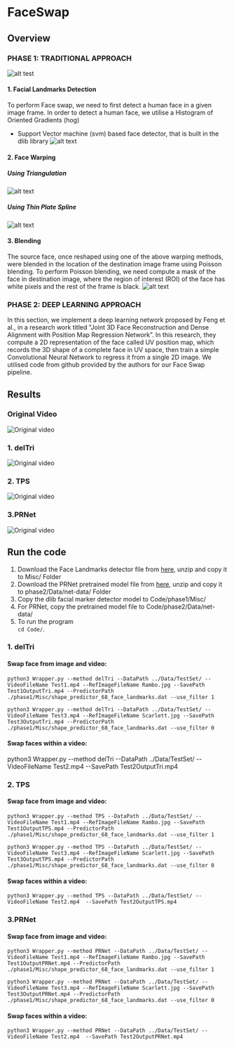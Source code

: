 
# FaceSwap
## Overview
### PHASE 1: TRADITIONAL APPROACH
![alt test](https://github.com/sakshikakde/FaceSwap/blob/master/git_images/Screenshot%20from%202021-07-25%2013-44-36.png)
#### 1. Facial Landmarks Detection
To perform Face swap, we need to first detect a human
face in a given image frame. In order to detect a human
face, we utilise a Histogram of Oriented Gradients (hog)
+ Support Vector machine (svm) based face detector, that
is built in the dlib library
![alt text](https://github.com/sakshikakde/FaceSwap/blob/master/git_images/Screenshot%20from%202021-07-25%2013-43-50.png)
#### 2. Face Warping 
##### Using Triangulation
![alt text](https://github.com/sakshikakde/FaceSwap/blob/master/git_images/Screenshot%20from%202021-07-25%2013-45-14.png)
##### Using Thin Plate Spline
![alt text](https://github.com/sakshikakde/FaceSwap/blob/master/git_images/Screenshot%20from%202021-07-25%2013-45-01.png)
#### 3. Blending
The source face, once reshaped using one of the above
warping methods, were blended in the location of the destination image frame using Poisson blending. To perform Poisson
blending, we need compute a mask of the face in destination
image, where the region of interest (ROI) of the face has white
pixels and the rest of the frame is black.
![alt text](https://github.com/sakshikakde/FaceSwap/blob/master/git_images/Screenshot%20from%202021-07-25%2013-44-49.png)

### PHASE 2: DEEP LEARNING APPROACH
In this section, we implement a deep learning network
proposed by Feng et al., in a research work titled ”Joint
3D Face Reconstruction and Dense Alignment with Position
Map Regression Network”. In this research, they compute a
2D representation of the face called UV position map, which
records the 3D shape of a complete face in UV space, then
train a simple Convolutional Neural Network to regress it from
a single 2D image. We utilised code from github provided by
the authors for our Face Swap pipeline.
## Results
### Original Video

![Original video](https://github.com/sakshikakde/FaceSwap/blob/master/git_images/Data2.gif)
### 1. delTri
![Original video](https://github.com/sakshikakde/FaceSwap/blob/master/git_images/Data2OutputTri.gif)
### 2. TPS
![Original video](https://github.com/sakshikakde/FaceSwap/blob/master/git_images/Data2OutputTPS.gif)
### 3.PRNet
![Original video](https://github.com/sakshikakde/FaceSwap/blob/master/git_images/Data2OutputPRNet.gif)

## Run the code
1. Download the Face Landmarks detector file from [here](dlib.net/files/shape_predictor_68_face_landmarks.dat.bz2), unzip and copy it to Misc/ Folder
2. Download the PRNet pretrained model file from [here](https://drive.google.com/file/d/1UoE-XuW1SDLUjZmJPkIZ1MLxvQFgmTFH/view), unzip and copy it to phase2/Data/net-data/ Folder
3. Copy the dlib facial marker detector model to Code/phase1/Misc/
4. For PRNet, copy the pretrained model file to Code/phase2/Data/net-data/ 
5. To run the program    
  ```cd Code/```.

### 1. delTri
#### Swap face from image and video:
```
python3 Wrapper.py --method delTri --DataPath ../Data/TestSet/ --VideoFileName Test1.mp4 --RefImageFileName Rambo.jpg --SavePath Test1OutputTri.mp4 --PredictorPath ./phase1/Misc/shape_predictor_68_face_landmarks.dat --use_filter 1
```
```
python3 Wrapper.py --method delTri --DataPath ../Data/TestSet/ --VideoFileName Test3.mp4 --RefImageFileName Scarlett.jpg --SavePath Test3OutputTri.mp4 --PredictorPath ./phase1/Misc/shape_predictor_68_face_landmarks.dat --use_filter 0
```
#### Swap faces within a video:
python3 Wrapper.py --method delTri --DataPath ../Data/TestSet/ --VideoFileName Test2.mp4  --SavePath Test2OutputTri.mp4


### 2. TPS
#### Swap face from image and video:
```
python3 Wrapper.py --method TPS --DataPath ../Data/TestSet/ --VideoFileName Test1.mp4 --RefImageFileName Rambo.jpg --SavePath Test1OutputTPS.mp4 --PredictorPath ./phase1/Misc/shape_predictor_68_face_landmarks.dat --use_filter 1
```
```
python3 Wrapper.py --method TPS --DataPath ../Data/TestSet/ --VideoFileName Test3.mp4 --RefImageFileName Scarlett.jpg --SavePath Test3OutputTPS.mp4 --PredictorPath ./phase1/Misc/shape_predictor_68_face_landmarks.dat --use_filter 0
```
#### Swap faces within a video:
```
python3 Wrapper.py --method TPS --DataPath ../Data/TestSet/ --VideoFileName Test2.mp4  --SavePath Test2OutputTPS.mp4
```

### 3.PRNet
#### Swap face from image and video:
```
python3 Wrapper.py --method PRNet --DataPath ../Data/TestSet/ --VideoFileName Test1.mp4 --RefImageFileName Rambo.jpg --SavePath Test1OutputPRNet.mp4 --PredictorPath ./phase1/Misc/shape_predictor_68_face_landmarks.dat --use_filter 1
```
```
python3 Wrapper.py --method PRNet --DataPath ../Data/TestSet/ --VideoFileName Test3.mp4 --RefImageFileName Scarlett.jpg --SavePath Test3OutputPRNet.mp4 --PredictorPath ./phase1/Misc/shape_predictor_68_face_landmarks.dat --use_filter 0
```
#### Swap faces within a video:
```
python3 Wrapper.py --method PRNet --DataPath ../Data/TestSet/ --VideoFileName Test2.mp4  --SavePath Test2OutputPRNet.mp4
```

